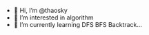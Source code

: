 - 👋 Hi, I’m @thaosky
- 👀 I’m interested in algorithm
- 🌱 I’m currently learning DFS BFS Backtrack...

<!---
thaosky/thaosky is a ✨ special ✨ repository because its `README.md` (this file) appears on your GitHub profile.
You can click the Preview link to take a look at your changes.
--->
